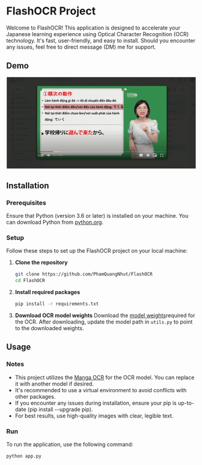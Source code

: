 # FlashOCR Project

Welcome to FlashOCR! This application is designed to accelerate your Japanese learning experience using Optical Character Recognition (OCR) technology. It's fast, user-friendly, and easy to install. Should you encounter any issues, feel free to direct message (DM) me for support.

## Demo

![OCR Demo](asset/demo.gif)

## Installation

### Prerequisites

Ensure that Python (version 3.6 or later) is installed on your machine. You can download Python from [python.org](https://www.python.org/downloads/).

### Setup

Follow these steps to set up the FlashOCR project on your local machine:

1. **Clone the repository**
   ```bash
   git clone https://github.com/PhamQuangNhut/FlashOCR
   cd FlashOCR
2. **Install required packages**
   ```bash
   pip install -r requirements.txt
3. **Download OCR model weights**
   Download the [model weights](https://drive.google.com/file/d/1ql_28Un1OhI_lUUtkie0o5SggplvNRC5/view?usp=sharing)required for the OCR. After downloading, update the model path in `utils.py` to point to the downloaded weights.
## Usage
  ### Notes
  - This project utilizes the [Manga OCR](https://github.com/kha-white/manga-ocr/tree/master) for the OCR model. You can replace it with another model if desired.
  - It's recommended to use a virtual environment to avoid conflicts with other packages.
  - If you encounter any issues during installation, ensure your pip is up-to-date (pip install --upgrade pip).
  - For best results, use high-quality images with clear, legible text.
  ### Run 
  To run the application, use the following command:
  
   ```bash
   python app.py
  
   

